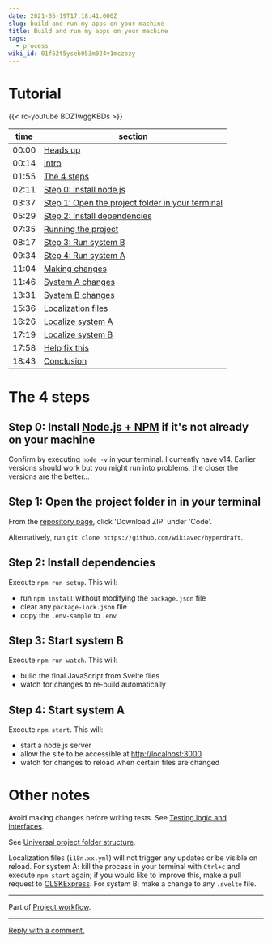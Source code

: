 ```yaml
---
date: 2021-05-19T17:18:41.000Z
slug: build-and-run-my-apps-on-your-machine
title: Build and run my apps on your machine
tags:
  - process
wiki_id: 01f62t5yseb053m024v1mczbzy
---
```

# Tutorial

{{< rc-youtube BDZ1wggKBDs >}}

| time  | section                                                                                       |
| ----- | --------------------------------------------------------------------------------------------- |
| 00:00 | [Heads up](https://youtu.be/BDZ1wggKBDs?start=00m00s)                                         |
| 00:14 | [Intro](https://youtu.be/BDZ1wggKBDs?start=00m14s)                                            |
| 01:55 | [The 4 steps](https://youtu.be/BDZ1wggKBDs?start=01m55s)                                      |
| 02:11 | [Step 0: Install node.js](https://youtu.be/BDZ1wggKBDs?start=02m11s)                          |
| 03:37 | [Step 1: Open the project folder in your terminal](https://youtu.be/BDZ1wggKBDs?start=03m37s) |
| 05:29 | [Step 2: Install dependencies](https://youtu.be/BDZ1wggKBDs?start=05m29s)                     |
| 07:35 | [Running the project](https://youtu.be/BDZ1wggKBDs?start=07m35s)                              |
| 08:17 | [Step 3: Run system B](https://youtu.be/BDZ1wggKBDs?start=08m17s)                             |
| 09:34 | [Step 4: Run system A](https://youtu.be/BDZ1wggKBDs?start=09m34s)                             |
| 11:04 | [Making changes](https://youtu.be/BDZ1wggKBDs?start=11m04s)                                   |
| 11:46 | [System A changes](https://youtu.be/BDZ1wggKBDs?start=11m46s)                                 |
| 13:31 | [System B changes](https://youtu.be/BDZ1wggKBDs?start=13m31s)                                 |
| 15:36 | [Localization files](https://youtu.be/BDZ1wggKBDs?start=15m36s)                               |
| 16:26 | [Localize system A](https://youtu.be/BDZ1wggKBDs?start=16m26s)                                |
| 17:19 | [Localize system B](https://youtu.be/BDZ1wggKBDs?start=17m19s)                                |
| 17:58 | [Help fix this](https://youtu.be/BDZ1wggKBDs?start=17m58s)                                    |
| 18:43 | [Conclusion](https://youtu.be/BDZ1wggKBDs?start=18m43s)                                       |

# The 4 steps

## Step 0: Install [Node.js + NPM](https://nodejs.org/en/download/) if it's not already on your machine

Confirm by executing `node -v` in your terminal. I currently have v14\. Earlier versions should work but you might run into problems, the closer the versions are the better…

## Step 1: Open the project folder in in your terminal

From the [repository page](https://github.com/wikiavec/hyperdraft), click 'Download ZIP' under 'Code'.

Alternatively, run `git clone https://github.com/wikiavec/hyperdraft`.

## Step 2: Install dependencies

Execute `npm run setup`. This will:

* run `npm install` without modifying the `package.json` file
* clear any `package-lock.json` file
* copy the `.env-sample` to `.env`

## Step 3: Start system B

Execute `npm run watch`. This will:

* build the final JavaScript from Svelte files
* watch for changes to re-build automatically

## Step 4: Start system A

Execute `npm start`. This will:

* start a node.js server
* allow the site to be accessible at <http://localhost:3000>
* watch for changes to reload when certain files are changed

# Other notes

Avoid making changes before writing tests. See [Testing logic and interfaces](https://rosano.hmm.garden/01f7v3hk3txz5d0v9ms467x8bz).

See [Universal project folder structure](https://rosano.hmm.garden/01f71kp52knc5nnv08qr9kzj3m).

Localization files (`i18n.xx.yml`) will not trigger any updates or be visible on reload. For system A: kill the process in your terminal with `Ctrl+c` and execute `npm start` again; if you would like to improve this, make a pull request to [OLSKExpress](https://github.com/olsk/OLSKExpress). For system B: make a change to any `.svelte` file.

---

Part of [Project workflow](https://rosano.hmm.garden/01f62sb0g9d19tt9d73fvj0n7r).

---

[Reply with a comment.](https://cafe.rosano.ca/t/77)
